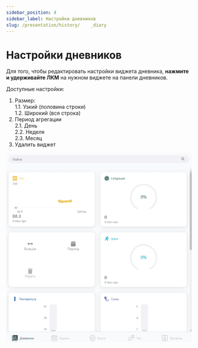 ```yaml
---
sidebar_position: 4
sidebar_label: Настройки дневников
slug: /presentation/history/    _diary
---
```


# Настройки дневников

Для того, чтобы редактировать настройки виджета дневника, **нажмите и удерживайте ЛКМ** на нужном виджете на панели дневников.  

Доступные настройки:
1. Размер:  
1.1. Узкий (половина строки)  
1.2. Широкий (вся строка)  
2. Период агрегации  
2.1. День  
2.2. Неделя  
2.3. Месяц  
3. Удалить виджет

<div align="center"><img alt="imgscreen" src="../../../static/img/presentation/diary/web/diary.png"/></div>